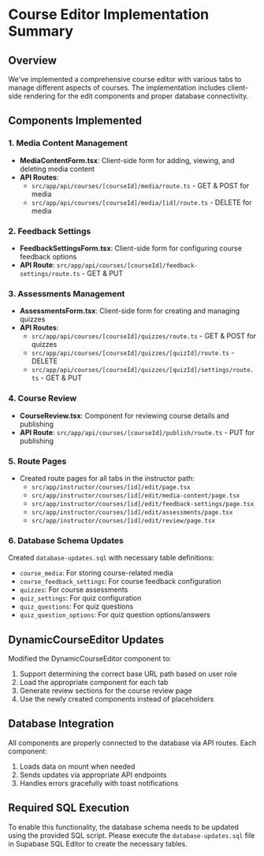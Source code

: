 # Course Editor Implementation Summary

## Overview
We've implemented a comprehensive course editor with various tabs to manage different aspects of courses. The implementation includes client-side rendering for the edit components and proper database connectivity.

## Components Implemented

### 1. Media Content Management
- **MediaContentForm.tsx**: Client-side form for adding, viewing, and deleting media content
- **API Routes**: 
  - `src/app/api/courses/[courseId]/media/route.ts` - GET & POST for media
  - `src/app/api/courses/[courseId]/media/[id]/route.ts` - DELETE for media

### 2. Feedback Settings
- **FeedbackSettingsForm.tsx**: Client-side form for configuring course feedback options
- **API Route**: `src/app/api/courses/[courseId]/feedback-settings/route.ts` - GET & PUT

### 3. Assessments Management
- **AssessmentsForm.tsx**: Client-side form for creating and managing quizzes
- **API Routes**:
  - `src/app/api/courses/[courseId]/quizzes/route.ts` - GET & POST for quizzes
  - `src/app/api/courses/[courseId]/quizzes/[quizId]/route.ts` - DELETE
  - `src/app/api/courses/[courseId]/quizzes/[quizId]/settings/route.ts` - GET & PUT

### 4. Course Review
- **CourseReview.tsx**: Component for reviewing course details and publishing
- **API Route**: `src/app/api/courses/[courseId]/publish/route.ts` - PUT for publishing

### 5. Route Pages
- Created route pages for all tabs in the instructor path:
  - `src/app/instructor/courses/[id]/edit/page.tsx`
  - `src/app/instructor/courses/[id]/edit/media-content/page.tsx`
  - `src/app/instructor/courses/[id]/edit/feedback-settings/page.tsx`
  - `src/app/instructor/courses/[id]/edit/assessments/page.tsx`
  - `src/app/instructor/courses/[id]/edit/review/page.tsx`

### 6. Database Schema Updates
Created `database-updates.sql` with necessary table definitions:
- `course_media`: For storing course-related media
- `course_feedback_settings`: For course feedback configuration
- `quizzes`: For course assessments
- `quiz_settings`: For quiz configuration
- `quiz_questions`: For quiz questions
- `quiz_question_options`: For quiz question options/answers

## DynamicCourseEditor Updates
Modified the DynamicCourseEditor component to:
1. Support determining the correct base URL path based on user role
2. Load the appropriate component for each tab
3. Generate review sections for the course review page
4. Use the newly created components instead of placeholders

## Database Integration
All components are properly connected to the database via API routes. Each component:
1. Loads data on mount when needed
2. Sends updates via appropriate API endpoints
3. Handles errors gracefully with toast notifications

## Required SQL Execution
To enable this functionality, the database schema needs to be updated using the provided SQL script. Please execute the `database-updates.sql` file in Supabase SQL Editor to create the necessary tables. 